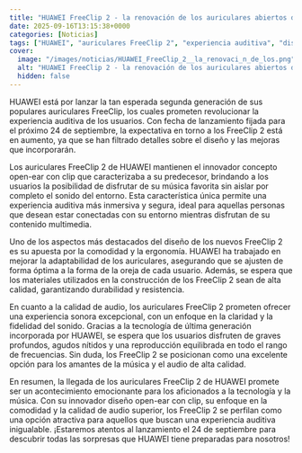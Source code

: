 ```yaml
---
title: "HUAWEI FreeClip 2 - la renovación de los auriculares abiertos de HUAWEI está a punto de llegar, y ya sabemos cómo será"
date: 2025-09-16T13:15:38+0000
categories: [Noticias]
tags: ["HUAWEI", "auriculares FreeClip 2", "experiencia auditiva", "diseño", "calidad de audio", "innovador diseño open-ear", "tecnología de última generación."]
cover:
  image: "/images/noticias/HUAWEI_FreeClip_2__la_renovaci_n_de_los.png"
  alt: "HUAWEI FreeClip 2 - la renovación de los auriculares abiertos de HUAWEI está a punto de llegar, y ya sabemos cómo será"
  hidden: false
---
```


HUAWEI está por lanzar la tan esperada segunda generación de sus populares auriculares FreeClip, los cuales prometen revolucionar la experiencia auditiva de los usuarios. Con fecha de lanzamiento fijada para el próximo 24 de septiembre, la expectativa en torno a los FreeClip 2 está en aumento, ya que se han filtrado detalles sobre el diseño y las mejoras que incorporarán.

Los auriculares FreeClip 2 de HUAWEI mantienen el innovador concepto open-ear con clip que caracterizaba a su predecesor, brindando a los usuarios la posibilidad de disfrutar de su música favorita sin aislar por completo el sonido del entorno. Esta característica única permite una experiencia auditiva más inmersiva y segura, ideal para aquellas personas que desean estar conectadas con su entorno mientras disfrutan de su contenido multimedia.

Uno de los aspectos más destacados del diseño de los nuevos FreeClip 2 es su apuesta por la comodidad y la ergonomía. HUAWEI ha trabajado en mejorar la adaptabilidad de los auriculares, asegurando que se ajusten de forma óptima a la forma de la oreja de cada usuario. Además, se espera que los materiales utilizados en la construcción de los FreeClip 2 sean de alta calidad, garantizando durabilidad y resistencia.

En cuanto a la calidad de audio, los auriculares FreeClip 2 prometen ofrecer una experiencia sonora excepcional, con un enfoque en la claridad y la fidelidad del sonido. Gracias a la tecnología de última generación incorporada por HUAWEI, se espera que los usuarios disfruten de graves profundos, agudos nítidos y una reproducción equilibrada en todo el rango de frecuencias. Sin duda, los FreeClip 2 se posicionan como una excelente opción para los amantes de la música y el audio de alta calidad.

En resumen, la llegada de los auriculares FreeClip 2 de HUAWEI promete ser un acontecimiento emocionante para los aficionados a la tecnología y la música. Con su innovador diseño open-ear con clip, su enfoque en la comodidad y la calidad de audio superior, los FreeClip 2 se perfilan como una opción atractiva para aquellos que buscan una experiencia auditiva inigualable. ¡Estaremos atentos al lanzamiento el 24 de septiembre para descubrir todas las sorpresas que HUAWEI tiene preparadas para nosotros!
